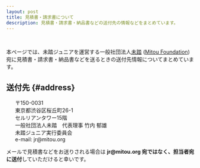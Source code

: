 ```yaml
---
layout: post
title: 見積書・請求書について
description: 見積書・請求書・納品書などの送付先の情報などをまとめています。
---
```


<br>

本ページでは、未踏ジュニアを運営する一般社団法人[未踏](https://www.mitou.org/) ([Mitou Foundation](https://www.mitou.org/)) 宛に見積書・請求書・納品書などを送るときの送付先情報についてまとめています。

## 送付先 {#address}

<ul style='list-style: none'>
  <li>〒150-0031</li>
  <li>東京都渋谷区桜丘町26-1</li>
  <li>セルリアンタワー15階</li>
  <li>一般社団法人未踏　代表理事 竹内 郁雄</li>
  <li>未踏ジュニア実行委員会</li>
  <li>e-mail: jr@mitou.org</li>
</ul>

<div class="note">
  メールで見積書などをお送りされる場合は <b>jr@mitou.org 宛ではなく、担当者宛に送付</b>していただけると幸いです。
</div>
